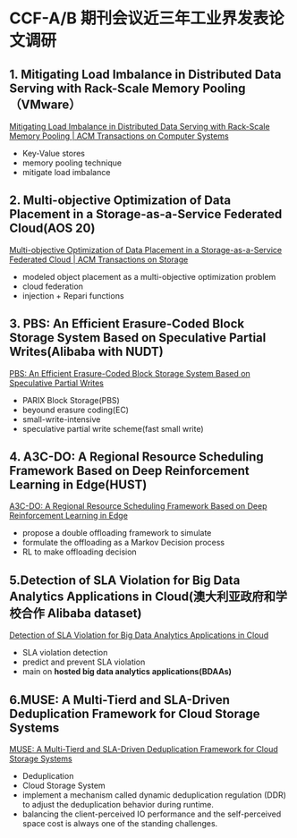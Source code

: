 # CCF-A/B 期刊会议近三年工业界发表论文调研
## 1. Mitigating Load Imbalance in Distributed Data Serving with Rack-Scale Memory Pooling（VMware）
[Mitigating Load Imbalance in Distributed Data Serving with Rack-Scale Memory Pooling | ACM Transactions on Computer Systems](https://dl.acm.org/doi/10.1145/3309986)
- Key-Value stores
- memory pooling technique
- mitigate load imbalance

## 2. Multi-objective Optimization of Data Placement in a Storage-as-a-Service Federated Cloud(AOS 20)
[Multi-objective Optimization of Data Placement in a Storage-as-a-Service Federated Cloud | ACM Transactions on Storage](https://dl.acm.org/doi/10.1145/3452741)
- modeled object placement as a multi-objective optimization problem
- cloud federation
- injection + Repari functions

## 3. PBS: An Efficient Erasure-Coded Block Storage System Based on Speculative Partial Writes(Alibaba with NUDT)
[PBS: An Efficient Erasure-Coded Block Storage System Based on Speculative Partial Writes](https://dl.acm.org/doi/10.1145/3365839)
- PARIX Block Storage(PBS)
- beyound erasure coding(EC)
- small-write-intensive
- speculative partial write scheme(fast small write)

## 4. A3C-DO: A Regional Resource Scheduling Framework Based on Deep Reinforcement Learning in Edge(HUST)
[A3C-DO: A Regional Resource Scheduling Framework Based on Deep Reinforcement Learning in Edge ](https://ieeexplore.ieee.org/document/9066896)
- propose a double offloading framework to simulate
- formulate the offloading as a Markov Decision process
- RL to make offloading decision

## 5.Detection of SLA Violation for Big Data Analytics Applications in Cloud(澳大利亚政府和学校合作 Alibaba dataset)
[Detection of SLA Violation for Big Data Analytics Applications in Cloud](https://ieeexplore.ieee.org/document/9097404)
- SLA violation detection
- predict and prevent SLA violation
- main on **hosted big data analytics applications(BDAAs)**

## 6.MUSE: A Multi-Tierd and SLA-Driven Deduplication Framework for Cloud Storage Systems
[MUSE: A Multi-Tierd and SLA-Driven Deduplication Framework for Cloud Storage Systems](https://ieeexplore.ieee.org/document/9099031)
- Deduplication
- Cloud Storage System
- implement a mechanism called dynamic deduplication regulation (DDR) to adjust the deduplication behavior during runtime.
- balancing the client-perceived IO performance and the self-perceived space cost is always one of the standing challenges.

